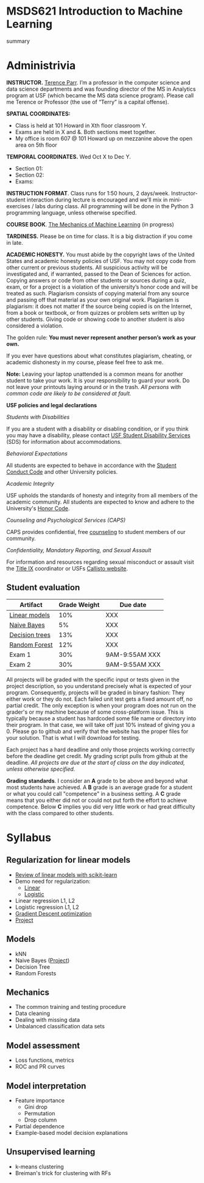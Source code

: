 # MSDS621 Introduction to Machine Learning

summary

# Administrivia

**INSTRUCTOR.** [Terence Parr](http://parrt.cs.usfca.edu). I’m a professor in the computer science and data science departments and was founding director of the MS in Analytics program at USF (which became the MS data science program).  Please call me Terence or Professor (the use of “Terry” is a capital offense).

**SPATIAL COORDINATES:**<br>

* Class is held at 101 Howard in Xth floor classroom Y.
* Exams are held in X and &. Both sections meet together.
* My office is room 607 @ 101 Howard up on mezzanine above the open area on 5th floor

**TEMPORAL COORDINATES.** Wed Oct X to Dec Y.

* Section 01: 
* Section 02: 
* Exams: 

**INSTRUCTION FORMAT**. Class runs for 1:50 hours, 2 days/week. Instructor-student interaction during lecture is encouraged and we'll mix in mini-exercises / labs during class. All programming will be done in the Python 3 programming language, unless otherwise specified.

**COURSE BOOK**. [The Mechanics of Machine Learning](https://mlbook.explained.ai/) (in progress)

**TARDINESS.** Please be on time for class. It is a big distraction if you come in late.

**ACADEMIC HONESTY.** You must abide by the copyright laws of the United States and academic honesty policies of USF. You may not copy code from other current or previous students. All suspicious activity will be investigated and, if warranted, passed to the Dean of Sciences for action.  Copying answers or code from other students or sources during a quiz, exam, or for a project is a violation of the university’s honor code and will be treated as such. Plagiarism consists of copying material from any source and passing off that material as your own original work. Plagiarism is plagiarism: it does not matter if the source being copied is on the Internet, from a book or textbook, or from quizzes or problem sets written up by other students. Giving code or showing code to another student is also considered a violation.

The golden rule: **You must never represent another person’s work as your own.**

If you ever have questions about what constitutes plagiarism, cheating, or academic dishonesty in my course, please feel free to ask me.

**Note:** Leaving your laptop unattended is a common means for another student to take your work. It is your responsibility to guard your work. Do not leave your printouts laying around or in the trash. *All persons with common code are likely to be considered at fault.*

**USF policies and legal declarations**

*Students with Disabilities*

If you are a student with a disability or disabling condition, or if you think you may have a disability, please contact <a href="/sds">USF Student Disability Services</a> (SDS) for information about accommodations.

*Behavioral Expectations*

All students are expected to behave in accordance with the <a href="/fogcutter">Student Conduct Code</a> and other University policies.

*Academic Integrity*

USF upholds the standards of honesty and integrity from all members of the academic community. All students are expected to know and adhere to the University's <a href="/academic-integrity/">Honor Code</a>.

*Counseling and Psychological Services (CAPS)*

CAPS provides confidential, free <a href="/student-health-safety/caps">counseling</a> to student members of our community.

*Confidentiality, Mandatory Reporting, and Sexual Assault*

For information and resources regarding sexual misconduct or assault visit the <a href="/TITLE-IX">Title IX</a> coordinator or USFs <a href="http://usfca.callistocampus.org" target="_blank">Callisto website</a>.

## Student evaluation

| Artifact | Grade Weight | Due date |
|--------|--------|--------|
|[Linear models](https://github.com/parrt/msds621/raw/master/projects/linreg/linreg.pdf)| 10%| XXX |
|[Naive Bayes](https://github.com/parrt/msds621/raw/master/projects/bayes/bayes.pdf) | 5% | XXX |
|[Decision trees]() | 13% | XXX |
|[Random Forest]() | 12% | XXX |
|Exam 1| 30%| 9AM-9:55AM XXX |
|Exam 2| 30%| 9AM-9:55AM XXX |

All projects will be graded with the specific input or tests given in the project description, so you understand precisely what is expected of your program. Consequently, projects will be graded in binary fashion: They either work or they do not. Each failed unit test gets a fixed amount off, no partial credit. The only exception is when your program does not run on the grader's or my machine because of some cross-platform issue. This is typically because a student has hardcoded some file name or directory into their program. In that case, we will take off just 10% instead of giving you a 0. Please go to github and verify that the website has the proper files for your solution. That is what I will download for testing.

Each project has a hard deadline and only those projects working correctly before the deadline get credit.  My grading script pulls from github at the deadline.  *All projects are due at the start of class on the day indicated, unless otherwise specified.*

**Grading standards**. I consider an **A** grade to be above and beyond what most students have achieved. A **B** grade is an average grade for a student or what you could call "competence" in a business setting. A **C** grade means that you either did not or could not put forth the effort to achieve competence. Below **C** implies you did very little work or had great difficulty with the class compared to other students.

# Syllabus

## Regularization for linear models

* [Review of linear models with scikit-learn](https://github.com/parrt/msds621/blob/master/notebooks/linear-models/sklearn-linear-models.ipynb)
* Demo need for regularization:
  * [Linear](https://github.com/parrt/msds621/blob/master/notebooks/linear-models/regressor-regularization.ipynb)
  * [Logistic](https://github.com/parrt/msds621/blob/master/notebooks/linear-models/classifier-regularization.ipynb)
* Linear regression L1, L2
* Logistic regression L1, L2
* [Gradient Descent optimization]()
* [Project](https://github.com/parrt/msds621/raw/master/projects/linreg/linreg.pdf)

## Models

* kNN
* Naive Bayes ([Project](https://github.com/parrt/msds621/raw/master/projects/bayes/bayes.pdf))
* Decision Tree
* Random Forests

## Mechanics

* The common training and testing procedure
* Data cleaning
* Dealing with missing data
* Unbalanced classification data sets

## Model assessment

* Loss functions, metrics
* ROC and PR curves

## Model interpretation

* Feature importance
  * Gini drop 
  * Permutation
  * Drop column
* Partial dependence
* Example-based model decision explanations

## Unsupervised learning

* k-means clustering
* Breiman's trick for clustering with RFs
